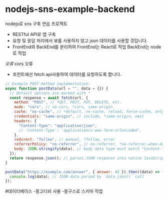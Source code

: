 # nodejs-sns-example-backend
nodejs로 sns 구축 연습 프로젝트

- RESTful API로 앱 구축
- 요청 및 응답 처리에서 뷰를 사용하지 않고 json 데이터를 사용할 것입니다.
- FrontEnd와 BackEnd를 분리하여 FrontEnd는 React로 작업 BackEnd는 node로 작업

*오류*
cors 오류

- 프런트에선 fetch api사용하여 데이터를 요청하도록 합니다.
```javascript
// Example POST method implementation:
async function postData(url = "", data = {}) {
  // Default options are marked with *
  const response = await fetch(url, {
    method: "POST", // *GET, POST, PUT, DELETE, etc.
    mode: "cors", // no-cors, *cors, same-origin
    cache: "no-cache", // *default, no-cache, reload, force-cache, only-if-cached
    credentials: "same-origin", // include, *same-origin, omit
    headers: {
      "Content-Type": "application/json",
      // 'Content-Type': 'application/x-www-form-urlencoded',
    },
    redirect: "follow", // manual, *follow, error
    referrerPolicy: "no-referrer", // no-referrer, *no-referrer-when-downgrade, origin, origin-when-cross-origin, same-origin, strict-origin, strict-origin-when-cross-origin, unsafe-url
    body: JSON.stringify(data), // body data type must match "Content-Type" header
  });
  return response.json(); // parses JSON response into native JavaScript objects
}

postData("https://example.com/answer", { answer: 42 }).then((data) => {
  console.log(data); // JSON data parsed by `data.json()` call
});
```

#데이터베이스
-몽고디비 사용
-몽구스로 스키마 작업
